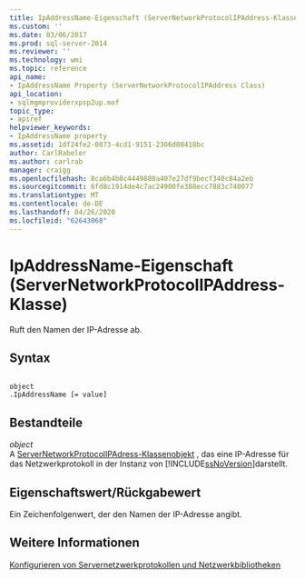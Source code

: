 ```yaml
---
title: IpAddressName-Eigenschaft (ServerNetworkProtocolIPAddress-Klasse) | Microsoft-Dokumentation
ms.custom: ''
ms.date: 03/06/2017
ms.prod: sql-server-2014
ms.reviewer: ''
ms.technology: wmi
ms.topic: reference
api_name:
- IpAddressName Property (ServerNetworkProtocolIPAddress Class)
api_location:
- sqlmgmproviderxpsp2up.mof
topic_type:
- apiref
helpviewer_keywords:
- IpAddressName property
ms.assetid: 1df24fe2-0873-4cd1-9151-2306d08418bc
author: CarlRabeler
ms.author: carlrab
manager: craigg
ms.openlocfilehash: 8ca6b4b0c4449880a407e27df9becf340c84a2eb
ms.sourcegitcommit: 6fd8c1914de4c7ac24900fe388ecc7883c740077
ms.translationtype: MT
ms.contentlocale: de-DE
ms.lasthandoff: 04/26/2020
ms.locfileid: "62643068"
---
```

# <a name="ipaddressname-property-servernetworkprotocolipaddress-class"></a>IpAddressName-Eigenschaft (ServerNetworkProtocolIPAddress-Klasse)
  Ruft den Namen der IP-Adresse ab.  
  
## <a name="syntax"></a>Syntax  
  
```  
  
object  
.IpAddressName [= value]  
```  
  
## <a name="parts"></a>Bestandteile  
 *object*  
 A [ServerNetworkProtocolIPAdress-Klassenobjekt](servernetworkprotocolipaddress-class.md) , das eine IP-Adresse für das Netzwerkprotokoll in der Instanz von [!INCLUDE[ssNoVersion](../../../includes/ssnoversion-md.md)]darstellt.  
  
## <a name="property-valuereturn-value"></a>Eigenschaftswert/Rückgabewert  
 Ein Zeichenfolgenwert, der den Namen der IP-Adresse angibt.  
  
## <a name="see-also"></a>Weitere Informationen  
 [Konfigurieren von Servernetzwerkprotokollen und Netzwerkbibliotheken](https://msdn.microsoft.com/library/ms177485\(v=sql.100\).aspx)  
  
  
